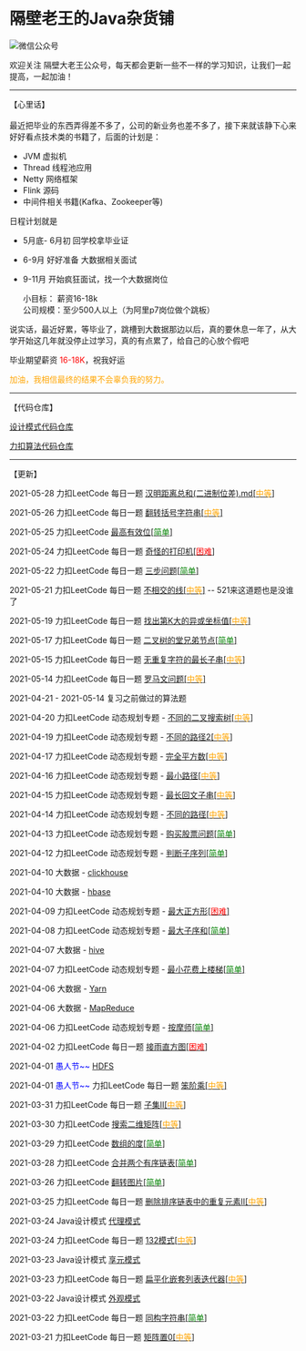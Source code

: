 # 隔壁老王的Java杂货铺

![微信公众号](./logo.png)

欢迎关注 隔壁大老王公众号，每天都会更新一些不一样的学习知识，让我们一起提高，一起加油！

<hr />

【心里话】<br /><br />
最近把毕业的东西弄得差不多了，公司的新业务也差不多了，接下来就该静下心来好好看点技术类的书籍了，后面的计划是：<br />
+ JVM 虚拟机
+ Thread 线程池应用
+ Netty 网络框架
+ Flink 源码
+ 中间件相关书籍(Kafka、Zookeeper等)

日程计划就是
+ 5月底- 6月初 回学校拿毕业证
+ 6-9月 好好准备 大数据相关面试
+ 9-11月 开始疯狂面试，找一个大数据岗位

  小目标： 薪资16-18k<br />
  公司规模：至少500人以上（为阿里p7岗位做个跳板）

说实话，最近好累，等毕业了，跳槽到大数据那边以后，真的要休息一年了，从大学开始这几年就没停止过学习，真的有点累了，给自己的心放个假吧

毕业期望薪资 <font color=red>16-18K</font>，祝我好运

<font color=orange>加油，我相信最终的结果不会辜负我的努力。</font>

<hr />

【代码仓库】

[设计模式代码仓库](https://github.com/get2bad/java_design_mode)

[力扣算法代码仓库](https://github.com/get2bad/leetcode-algorithm)

<hr />

【更新】

2021-05-28 力扣LeetCode 每日一题 [汉明距离总和(二进制位差).md[<font color=orange>中等</font>]](./docs/算法/进制/汉明距离总和(二进制位差).md)

2021-05-26 力扣LeetCode 每日一题 [翻转括号字符串[<font color=orange>中等</font>]](./docs/算法/翻转括号字符串.md)

2021-05-25 力扣LeetCode [最高有效位[<font color=green>简单</font>]](./docs/算法/动态规划/简单/最高有效位.md)

2021-05-24 力扣LeetCode 每日一题 [奇怪的打印机[<font color=red>困难</font>]](./docs/算法/动态规划/困难/奇怪的打印机.md)

2021-05-22 力扣LeetCode 每日一题 [三步问题[<font color=green>简单</font>]](./docs/算法/动态规划/简单/三步问题.md)

2021-05-21 力扣LeetCode 每日一题 [不相交的线[<font color=orange>中等</font>]](docs/算法/动态规划/中等/不相交的线.md) -- 521来这道题也是没谁了

2021-05-19 力扣LeetCode 每日一题 [找出第K大的异或坐标值[<font color=orange>中等</font>]](./docs/算法/异或/找出第K大的异或坐标值.md)

2021-05-17 力扣LeetCode 每日一题 [二叉树的堂兄弟节点[<font color=green>简单</font>]](docs/算法/二叉树/简单/二叉树的堂兄弟结点.md)

2021-05-15 力扣LeetCode 每日一题 [无重复字符的最长子串[<font color=orange>中等</font>]](./docs/算法/无重复字符的最长子串.md)

2021-05-14 力扣LeetCode 每日一题 [罗马文问题[<font color=orange>中等</font>]](./docs/算法/罗马文问题.md)

2021-04-21 - 2021-05-14 复习之前做过的算法题

2021-04-20 力扣LeetCode 动态规划专题 - [不同的二叉搜索树[<font color=orange>中等</font>]](docs/算法/动态规划/中等/不同的二叉搜索树.md)

2021-04-19 力扣LeetCode 动态规划专题 - [不同的路径2[<font color=orange>中等</font>]](docs/算法/动态规划/中等/不同的路径.md)

2021-04-17 力扣LeetCode 动态规划专题 - [完全平方数[<font color=orange>中等</font>]](docs/算法/动态规划/中等/完全平方数.md)

2021-04-16 力扣LeetCode 动态规划专题 - [最小路径[<font color=orange>中等</font>]](docs/算法/动态规划/中等/最小路径.md)

2021-04-15 力扣LeetCode 动态规划专题 - [最长回文子串[<font color=orange>中等</font>]](docs/算法/动态规划/中等/最长回文子串.md)

2021-04-14 力扣LeetCode 动态规划专题 - [不同的路径[<font color=orange>中等</font>]](docs/算法/动态规划/中等/不同的路径.md)

2021-04-13 力扣LeetCode 动态规划专题 - [购买股票问题[<font color=green>简单</font>]](docs/算法/动态规划/简单/购买股票问题.md)

2021-04-12 力扣LeetCode 动态规划专题 - [判断子序列[<font color=green>简单</font>]](docs/算法/动态规划/简单/判断子序列.md)

2021-04-10 大数据 - [clickhouse](./docs/大数据/clickhouse.md)

2021-04-10 大数据 - [hbase](./docs/大数据/hbase.md)

2021-04-09 力扣LeetCode 动态规划专题 - [最大正方形[<font color=red>困难</font>]](docs/算法/动态规划/困难/最大正方形.md)

2021-04-08 力扣LeetCode 动态规划专题 - [最大子序和[<font color=green>简单</font>]](docs/算法/动态规划/简单/最大子序和.md)

2021-04-07 大数据 - [hive](./docs/大数据/hive.md)

2021-04-07 力扣LeetCode 动态规划专题 - [最小花费上楼梯[<font color=green>简单</font>]](docs/算法/动态规划/简单/最小花费上楼梯.md)

2021-04-06 大数据 - [Yarn](./docs/大数据/Yarn.md)

2021-04-06 大数据 - [MapReduce](./docs/大数据/MapReduce.md)

2021-04-06 力扣LeetCode 动态规划专题 - [按摩师[<font color=green>简单</font>]](docs/算法/动态规划/简单/按摩师.md)

2021-04-02 力扣LeetCode 每日一题 [接雨直方图[<font color=red>困难</font>]](./docs/算法/接雨直方图.md)

2021-04-01 <font color=blue>愚人节~~</font> [HDFS](./docs/大数据/HDFS.md)

2021-04-01 <font color=blue>愚人节~~</font> 力扣LeetCode 每日一题 [笨阶乘[<font color=orange>中等</font>]](./docs/算法/笨阶乘.md)

2021-03-31 力扣LeetCode 每日一题 [子集II[<font color=orange>中等</font>]](./docs/算法/子集II.md)

2021-03-30 力扣LeetCode [搜索二维矩阵[<font color=orange>中等</font>]](./docs/算法/搜索二维矩阵.md)

2021-03-29 力扣LeetCode [数组的度[<font color=green>简单</font>]](./docs/算法/数组的度.md)

2021-03-28 力扣LeetCode [合并两个有序链表[<font color=green>简单</font>]](./docs/算法/合并两个有序链表.md)

2021-03-26 力扣LeetCode [翻转图片[<font color=green>简单</font>]](./docs/算法/翻转图片.md)

2021-03-25 力扣LeetCode 每日一题 [删除排序链表中的重复元素II[<font color=orange>中等</font>]](./docs/算法/删除排序链表中的重复元素.md)

2021-03-24 Java设计模式 [代理模式](./docs/设计模式/Java设计模式-代理模式.md)

2021-03-24 力扣LeetCode 每日一题 [132模式[<font color=orange>中等</font>]](./docs/算法/132模式.md)

2021-03-23 Java设计模式 [享元模式](./docs/设计模式/Java设计模式-享元模式.md)

2021-03-23 力扣LeetCode 每日一题 [扁平化嵌套列表迭代器[<font color=orange>中等</font>]](./docs/算法/扁平化嵌套列表迭代器.md)

2021-03-22 Java设计模式 [外观模式](./docs/设计模式/java设计模式-外观模式.md)

2021-03-22 力扣LeetCode 每日一题 [同构字符串[<font color=green>简单</font>]](./docs/算法/同构字符串.md)

2021-03-21 力扣LeetCode 每日一题 [矩阵置0[<font color=orange>中等</font>]](./docs/算法/矩阵置0.md)

